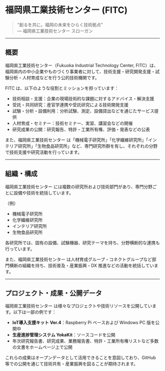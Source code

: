 # 福岡県工業技術センター (FITC)

> “創るを共に。福岡の未来をひらく技術拠点”  
> — 福岡県工業技術センター スローガン

---

## 概要

福岡県工業技術センター（Fukuoka Industrial Technology Center, FITC）は、福岡県内の中小企業やものづくり事業者に対して、技術支援・研究開発支援・試験分析・人材育成などを行う公的技術機関です。

FITC は、以下のような役割とミッションを担っています：

- 技術相談・支援：企業の現場技術的な課題に対するアドバイス・解決支援
- 受託・共同研究：産官学連携や受託研究による技術開発支援
- 試験・分析・設備利用：分析試験、測定、設備貸出などを通じたサービス提供
- 人材育成・セミナー：技術セミナー、実習、講習会などの開催
- 研究成果の公開：研究報告、特許・工業所有権、評価・発表などの公表

また、福岡県工業技術センター は「機械電子研究所」「化学繊維研究所」「インテリア研究所」「生物食品研究所」など、専門研究所群を有し、それぞれの分野で技術支援や研究活動を行っています。

---

## 組織・構成

福岡県工業技術センター には複数の研究所および技術部門があり、専門分野ごとに設備や技術を統括しています。

（例）  
- 機械電子研究所  
- 化学繊維研究所  
- インテリア研究所  
- 生物食品研究所  

各研究所では、固有の設備、試験機器、研究テーマを持ち、分野横断的な連携も行っています。

また、福岡県工業技術センター は人材育成グループ・コネクトグループなど部門横断の組織を持ち、技術普及・産業振興・DX 推進などの活動を統括しています。

---

## プロジェクト・成果・公開データ

福岡県工業技術センター は様々なプロジェクトや技術リソースを公開しています。以下は一部の例です：

- **IoT導入支援キット Ver.4**：Raspberry Pi ベースおよび Windows PC 版を公開中
- **生産進捗管理システム YokaKit**：ソースコードを公開
- 年次研究報告書、研究成果、業務報告書、特許・工業所有権リストなど多数の文書をホームページ上で公開

これらの成果はオープンデータとして活用できることを意図しており、GitHub 等での公開を通じて技術共有・産業振興を図ることが期待されます。

